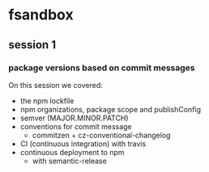 # fsandbox

## session 1
### package versions based on commit messages

On this session we covered:

- the npm lockfile
- npm organizations, package scope and publishConfig
- semver (MAJOR.MINOR.PATCH)
- conventions for commit message
  - commitzen + cz-conventional-changelog
- CI (continuous integration) with travis
- continuous deployment to npm
  - with semantic-release

